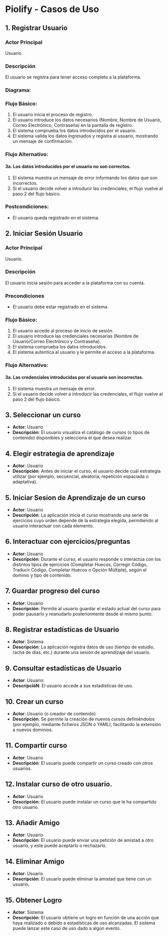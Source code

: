 # Piolify - Casos de Uso

## 1. Registrar Usuario

### Actor Principal
Usuario.

### Descripción
El usuario se registra para tener acceso completo a la plataforma.

### Diagrama:

### Flujo Básico:

1. El usuario inicia el proceso de registro.
2. El usuario introduce los datos necesarios (Nombre, Nombre de Usuario, Correo Electrónico, Contraseña) en la pantalla de registro.
3. El sistema comprueba los datos introducidos por el usuario.
4. El sistema valida los datos ingresados y registra al usuario, mostrando un mensaje de confirmación.

### Flujo Alternativo:

#### 3a. Los datos introducidos por el usuario no son correctos.
    
1. El sistema muestra un mensaje de error informando los datos que son incorrectos.
2. Si el usuario decide volver a introducir las credenciales, el flujo vuelve al paso 2 del flujo básico.

### Postcondiciones:

* El usuario queda registrado en el sistema.

## 2. Iniciar Sesión Usuario

### Actor Principal
Usuario.


### Descripción
El usuario inicia sesión para acceder a la plataforma con su cuenta.

### Precondiciones
* El usuario debe estar registrado en el sistema.

### Flujo Básico:

1. El usuario accede al proceso de inicio de sesión.
2. El usuario introduce las credenciales necesarias (Nombre de Usuario/Correo Electrónico y Contraseña).
3. El sistema comprueba los datos introducidos.
4. El sistema autentica al usuario y le permite el acceso a la plataforma.

### Flujo Alternativo:

#### 3a. Las credenciales introducidas por el usuario son incorrectas.
1. El sistema muestra un mensaje de error.
2. Si el usuario decide volver a introducir las credenciales, el flujo vuelve al paso 2 del flujo básico.


## 3. Seleccionar un curso

* **Actor**: Usuario
* **Descripción**: El usuario visualiza el catálogo de cursos (o tipos de contenido) disponibles y selecciona el que desea realizar.

## 4. Elegir estrategia de aprendizaje

* **Actor**: Usuario
* **Descripción**: Antes de iniciar el curso, el usuario decide cuál estrategia utilizar (por ejemplo, secuencial, aleatoria, repetición espaciada o adaptativa).

## 5. Iniciar Sesion de Aprendizaje de un curso

* **Actor**: Usuario
* **Descripción**: La aplicación inicia el curso mostrando una serie de ejercicios cuyo orden depende de la estrategia elegida, permitiendo al usuario interactuar con cada elemento.

## 6. Interactuar con ejercicios/preguntas

* **Actor**: Usuario
* **Descripción**: Durante el curso, el usuario responde o interactúa con los distintos tipos de ejercicios (Completar Huecos, Corregir Código, Traducir Código, Completar Huecos o Opción Múltiple), según el dominio y tipo de contenido.

## 7. Guardar progreso del curso

* **Actor**: Usuario
* **Descripción**: Permite al usuario guardar el estado actual del curso para poder pausarlo y reanudarlo posteriormente desde el mismo punto.

## 8. Registrar estadísticas de Usuario

* **Actor**: Sistema
* **Descripción**: La aplicación registra datos de uso (tiempo de estudio, racha de días, etc.) durante una sesión de aprendizaje del usuario.

## 9. Consultar estadísticas de Usuario

* **Actor**: Usuario:
* **DescripcióN**: El usuario accede a sus estadísticas de uso.

## 10. Crear un curso

* **Actor**: Usuario (o creador de contenido)
* **Descripción**: Se permite la creación de nuevos cursos definiéndolos (por ejemplo, mediante ficheros JSON o YAML), facilitando la extensión a nuevos dominios.

## 11. Compartir curso

* **Actor**: Usuario
* **Descripción**: El usuario puede compartir un curso creado con otros usuarios.

## 12. Instalar curso de otro usuario.

* **Actor**: Usuario
* **Descripción**: El usuario puede instalar un curso que le ha compartido otro usuario.

## 13. Añadir Amigo

* **Actor**: Usuario
* **Descripción**: El usuario puede enviar una petición de amistad a otro usuario, y este puede aceptarlo o rechazarlo.


## 14. Eliminar Amigo
* **Actor**: Usuario
* **Descripción**: El usuario puede eliminar la amistad que tiene con un usuario.

## 15. Obtener Logro
* **Actor**: Sistema
* **Descripción**: El usuario obtiene un logro en función de una acción que haya realizado o debido a estadísticas de uso alcanzadas. El sistema puede lanzar este caso de uso dado a algún evento.



